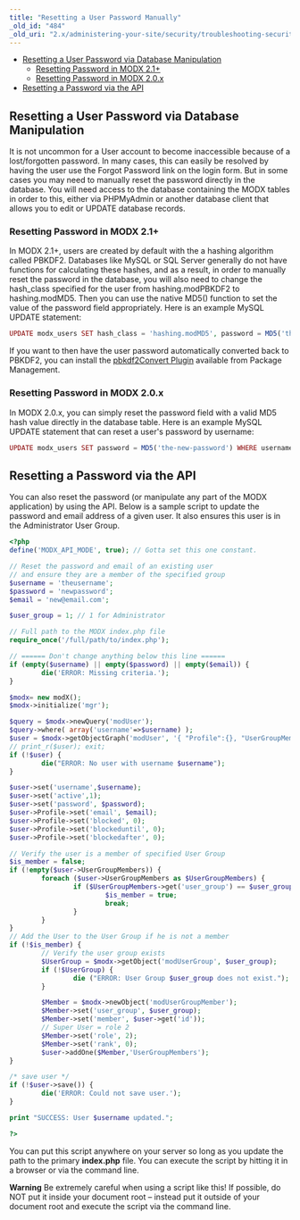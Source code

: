 ```yaml
---
title: "Resetting a User Password Manually"
_old_id: "484"
_old_uri: "2.x/administering-your-site/security/troubleshooting-security/resetting-a-user-password-manually"
---
```


- [Resetting a User Password via Database Manipulation](#resetting-a-user-password-via-database-manipulation)
  - [Resetting Password in MODX 2.1+](#resetting-password-in-modx-21)
  - [Resetting Password in MODX 2.0.x](#resetting-password-in-modx-20x)
- [Resetting a Password via the API](#resetting-a-password-via-the-api)



## Resetting a User Password via Database Manipulation

It is not uncommon for a User account to become inaccessible because of a lost/forgotten password. In many cases, this can easily be resolved by having the user use the Forgot Password link on the login form. But in some cases you may need to manually reset the password directly in the database. You will need access to the database containing the MODX tables in order to this, either via PHPMyAdmin or another database client that allows you to edit or UPDATE database records.

### Resetting Password in MODX 2.1+

In MODX 2.1+, users are created by default with the a hashing algorithm called PBKDF2. Databases like MySQL or SQL Server generally do not have functions for calculating these hashes, and as a result, in order to manually reset the password in the database, you will also need to change the hash\_class specified for the user from hashing.modPBKDF2 to hashing.modMD5. Then you can use the native MD5() function to set the value of the password field appropriately. Here is an example MySQL UPDATE statement:

``` php 
UPDATE modx_users SET hash_class = 'hashing.modMD5', password = MD5('the-new-password') WHERE username = 'theusername';
```

If you want to then have the user password automatically converted back to PBKDF2, you can install the [pbkdf2Convert Plugin](http://modx.com/extras/package/pbkdf2convert) available from Package Management.

### Resetting Password in MODX 2.0.x

In MODX 2.0.x, you can simply reset the password field with a valid MD5 hash value directly in the database table. Here is an example MySQL UPDATE statement that can reset a user's password by username:

``` php 
UPDATE modx_users SET password = MD5('the-new-password') WHERE username = 'theusername';
```

## Resetting a Password via the API

You can also reset the password (or manipulate any part of the MODX application) by using the API. Below is a sample script to update the password and email address of a given user. It also ensures this user is in the Administrator User Group.

``` php 
<?php
define('MODX_API_MODE', true); // Gotta set this one constant.

// Reset the password and email of an existing user
// and ensure they are a member of the specified group
$username = 'theusername';
$password = 'newpassword';
$email = 'new@email.com';

$user_group = 1; // 1 for Administrator 

// Full path to the MODX index.php file
require_once('/full/path/to/index.php');

// ====== Don't change anything below this line ======
if (empty($username) || empty($password) || empty($email)) {
        die('ERROR: Missing criteria.');
}

$modx= new modX();
$modx->initialize('mgr');

$query = $modx->newQuery('modUser');
$query->where( array('username'=>$username) );
$user = $modx->getObjectGraph('modUser', '{ "Profile":{}, "UserGroupMembers":{} }', $query);
// print_r($user); exit;
if (!$user) {
        die("ERROR: No user with username $username");
}

$user->set('username',$username);
$user->set('active',1);
$user->set('password', $password);
$user->Profile->set('email', $email);
$user->Profile->set('blocked', 0);
$user->Profile->set('blockeduntil', 0);
$user->Profile->set('blockedafter', 0);

// Verify the user is a member of specified User Group
$is_member = false;
if (!empty($user->UserGroupMembers)) {
        foreach ($user->UserGroupMembers as $UserGroupMembers) {
                if ($UserGroupMembers->get('user_group') == $user_group) {
                        $is_member = true;
                        break;                  
                }
        }
}
// Add the User to the User Group if he is not a member
if (!$is_member) {
        // Verify the user group exists
        $UserGroup = $modx->getObject('modUserGroup', $user_group);
        if (!$UserGroup) {
                die ("ERROR: User Group $user_group does not exist.");
        }

        $Member = $modx->newObject('modUserGroupMember');
        $Member->set('user_group', $user_group); 
        $Member->set('member', $user->get('id'));
        // Super User = role 2
        $Member->set('role', 2); 
        $Member->set('rank', 0);
        $user->addOne($Member,'UserGroupMembers');
}

/* save user */
if (!$user->save()) {
        die('ERROR: Could not save user.');
}

print "SUCCESS: User $username updated.";

?>
```

You can put this script anywhere on your server so long as you update the path to the primary **index.php** file. You can execute the script by hitting it in a browser or via the command line.

**Warning**
Be extremely careful when using a script like this! If possible, do NOT put it inside your document root – instead put it outside of your document root and execute the script via the command line.